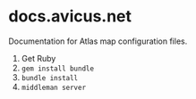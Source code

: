 # docs.avicus.net
Documentation for Atlas map configuration files.

1. Get Ruby
2. `gem install bundle`
3. `bundle install`
4. `middleman server`

